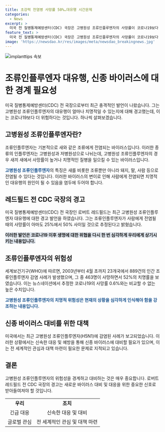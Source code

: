 ```yaml
---
title: 초강력 전염병 사망률 50%…대유행 시간문제
categories:
  - News
excerpt: >
  미국 전 질병통제예방센터(CDC) 국장은 고병원성 조류인플루엔자의 사망률이 코로나19보다 높아진다고 경고했습니다. CDC는 전 세계에서 인간 감염 사례가 발생하며 52%의 치명률을 기록했으며, 이에 비교해 코로나19의 0.6% 사망률은 낮은 편입니다. 레드필드 국장은 조류인플루엔자가 사람에게 전염될 때 사망률이 25%에서 50%에 이를 것으로 예상되며, 조류인플루엔자가 대유행하게 될 것이라며 이는 시간 문제라고 강조했습니다. 미국과 멕시코에서 최근에도 조류인플루엔자 감염 사례가 보고되었습니다.
feature_text: >
  미국 전 질병통제예방센터(CDC) 국장은 고병원성 조류인플루엔자의 사망률이 코로나19보다 높아진다고 경고했습니다. CDC는 전 세계에서 인간 감염 사례가 발생하며 52%의 치명률을 기록했으며, 이에 비교해 코로나19의 0.6% 사망률은 낮은 편입니다. 레드필드 국장은 조류인플루엔자가 사람에게 전염될 때 사망률이 25%에서 50%에 이를 것으로 예상되며, 조류인플루엔자가 대유행하게 될 것이라며 이는 시간 문제라고 강조했습니다. 미국과 멕시코에서 최근에도 조류인플루엔자 감염 사례가 보고되었습니다.
image: 'https://newsdao.kr/res/images/meta/newsdao_breakingnews.jpg'
---
```


<p><img src="https://newsdao.kr/res/images/meta/newsdao_breakingnews.jpg" alt="implanttips 속보" /></p>

<h1>조류인플루엔자 대유행, 신종 바이러스에 대한 경계 필요성</h1>

<p>미국 질병통제예방센터(CDC) 전 국장으로부터 최근 충격적인 발언이 나왔습니다. 그는 고병원성 조류인플루엔자의 대유행이 얼마나 치명적일 수 있는지에 대해 경고했는데, 이는 코로나19보다 더 위험하다는 것입니다. 하나씩 살펴보겠습니다.</p>

<p data-ke-size="size16"></p>

<h2 data-ke-size="size26">고병원성 조류인플루엔자란?</h2>

<p>조류인플루엔자는 기본적으로 새와 같은 조류에게 전염되는 바이러스입니다. 이러한 종류의 인플루엔자는 고병원성과 저병원성으로 나뉘는데, 고병원성 조류인플루엔자의 경우 새끼 새에서 사망률이 높거나 치명적인 질병을 일으킬 수 있는 바이러스입니다. </p>

<p><b><span style="color: #1a5490;">고병원성 조류인플루엔자</span></b>의 특징은 새를 비롯한 조류뿐만 아니라 돼지, 말, 사람 등으로 전염될 수 있다는 것입니다. 이러한 바이러스의 변이로 인해 사람에게 전염되면 치명적인 대유행의 원인이 될 수 있음을 염두에 두어야 합니다.</p>

<p data-ke-size="size16"></p>

<h2 data-ke-size="size26">레드필드 전 CDC 국장의 경고</h2>

<p>미국 질병통제예방센터(CDC) 전 국장인 로버트 레드필드는 최근 고병원성 조류인플루엔자 대유행에 대한 경고 발언을 하였습니다. 그는 조류인플루엔자가 사람에게 전염될 때의 사망률이 아마도 25%에서 50% 사이일 것으로 추정된다고 밝혔습니다.</p>

<p><b><span style="background-color: #21538527;">이러한 발언은 코로나19 이후 생명에 대한 위협을 다시 한 번 심각하게 우리에게 상기시키는 내용입니다.</span></b></p>

<p data-ke-size="size16"></p>

<h2 data-ke-size="size26">조류인플루엔자의 위험성</h2>

<p>세계보건기구(WHO)에 따르면, 2003년부터 4월 초까지 23개국에서 889건의 인간 조류인플루엔자 감염 사례가 발생했으며, 그 중 463명이 사망하면서 52%의 치명률을 보였습니다. 이는 뉴스네이션에서 추정한 코로나19의 사망률 0.6%와는 비교할 수 없는 높은 수치입니다.</p>

<p><b><span style="color: #1a5490;">고병원성 조류인플루엔자의 치명적 위험성은 현재의 상황을 심각하게 인식해야 함을 강조하는 내용입니다.</span></b></p>

<p data-ke-size="size16"></p>

<h2 data-ke-size="size26">신종 바이러스 대비를 위한 대책</h2>

<p>미국에서는 최근 고병원성 조류인플루엔자(H5N1)에 감염된 사례가 보고되었습니다. 이러한 상황에서는 신속한 대응 및 예방을 통해 신종 바이러스에 대비할 필요가 있으며, 이는 전 세계적인 관심과 대책 마련이 필요한 문제로 지적되고 있습니다.</p>

<p data-ke-size="size16"></p>

<h2 data-ke-size="size26">결론</h2>

<p>고병원성 조류인플루엔자의 위험성을 경계하고 대비하는 것은 매우 중요합니다. 로버트 레드필드 전 CDC 국장의 경고는 새로운 바이러스 대비 및 대응을 위한 중요한 신호로 받아들여져야 할 것입니다.</p>

<p data-ke-size="size16"></p>

<table>
<tbody>
<tr>
<td style="text-align: center; height: 17px;"><b>우리</b></td>
<td style="text-align: center; height: 17px;"><b>조치</b></td>
</tr>
<tr>
<td style="text-align: center; height: 17px;">긴급 대응</td>
<td style="text-align: center; height: 17px;">신속한 대응 및 대비</td>
</tr>
<tr>
<td style="text-align: center; height: 17px;">글로벌 관심</td>
<td style="text-align: center; height: 17px;">전 세계적인 관심 및 대책 마련</td>
</tr>
</tbody>
</table>

<p data-ke-size="size16"></p>

